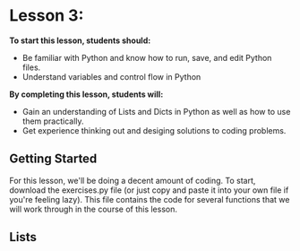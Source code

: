 # Lesson 3:

**To start this lesson, students should:**

* Be familiar with Python and know how to run, save, and edit Python files.
* Understand variables and control flow in Python


**By completing this lesson, students will:**

* Gain an understanding of Lists and Dicts in Python as well as how to use them practically.
* Get experience thinking out and desiging solutions to coding problems.

## Getting Started

For this lesson, we'll be doing a decent amount of coding. To start, download the exercises.py file (or just copy and paste it into your own file if you're feeling lazy). This file contains the code for several functions that we will work through in the course of this lesson. 

## Lists

